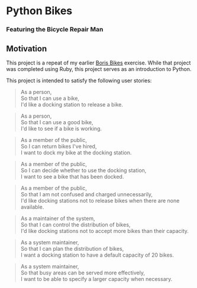 # Python Bikes
### Featuring the Bicycle Repair Man

## Motivation
This project is a repeat of my earlier [Boris Bikes](https://github.com/marcusventin/boris-bikes) exercise. While that project was completed using Ruby, this project serves as an introduction to Python.

This project is intended to satisfy the following user stories:  
> As a person,  
> So that I can use a bike,  
> I'd like a docking station to release a bike.

> As a person,  
> So that I can use a good bike,  
> I'd like to see if a bike is working.

> As a member of the public,  
> So I can return bikes I've hired,  
> I want to dock my bike at the docking station.

> As a member of the public,  
> So I can decide whether to use the docking station,  
> I want to see a bike that has been docked.  

> As a member of the public,  
> So that I am not confused and charged unnecessarily,  
> I'd like docking stations not to release bikes when there are none available.

> As a maintainer of the system,  
> So that I can control the distribution of bikes,  
> I'd like docking stations not to accept more bikes than their capacity.

> As a system maintainer,  
> So that I can plan the distribution of bikes,  
> I want a docking station to have a default capacity of 20 bikes.

> As a system maintainer,  
> So that busy areas can be served more effectively,  
> I want to be able to specify a larger capacity when necessary.
